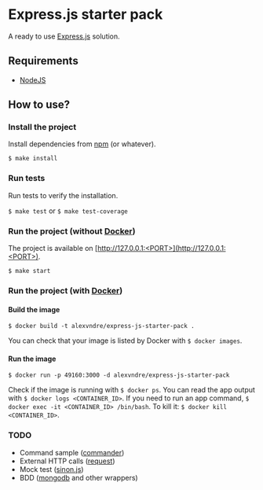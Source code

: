 Express.js starter pack
======

A ready to use [Express.js](https://expressjs.com) solution.

## Requirements

* [NodeJS](https://nodejs.org)

## How to use?

### Install the project

Install dependencies from [npm](https://www.npmjs.com) (or whatever).

`$ make install`

### Run tests

Run tests to verify the installation.

`$ make test` or `$ make test-coverage`

### Run the project (without [Docker](https://www.docker.com/))

The project is available on [http://127.0.0.1:<PORT>](http://127.0.0.1:<PORT>).

`$ make start`

### Run the project (with [Docker](https://www.docker.com/))

#### Build the image

`$ docker build -t alexvndre/express-js-starter-pack .`

You can check that your image is listed by Docker with `$ docker images`.

#### Run the image

`$ docker run -p 49160:3000 -d alexvndre/express-js-starter-pack`

Check if the image is running with `$ docker ps`. You can read the app output with `$ docker logs <CONTAINER_ID>`.
If you need to run an app command, `$ docker exec -it <CONTAINER_ID> /bin/bash`.
To kill it: `$ docker kill <CONTAINER_ID>`.

### TODO

* Command sample ([commander](https://github.com/tj/commander.js))
* External HTTP calls ([request](https://github.com/request/request))
* Mock test ([sinon.js](http://sinonjs.org))
* BDD ([mongodb](https://www.npmjs.com/package/mongodb) and other wrappers)
